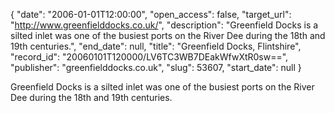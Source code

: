 {
  "date": "2006-01-01T12:00:00", 
  "open_access": false, 
  "target_url": "http://www.greenfielddocks.co.uk/", 
  "description": "Greenfield Docks is a silted inlet was one of the busiest ports on the River Dee during the 18th and 19th centuries.", 
  "end_date": null, 
  "title": "Greenfield Docks, Flintshire", 
  "record_id": "20060101T120000/LV6TC3WB7DEakWfwXtR0sw==", 
  "publisher": "greenfielddocks.co.uk", 
  "slug": 53607, 
  "start_date": null
}

Greenfield Docks is a silted inlet was one of the busiest ports on the River Dee during the 18th and 19th centuries.